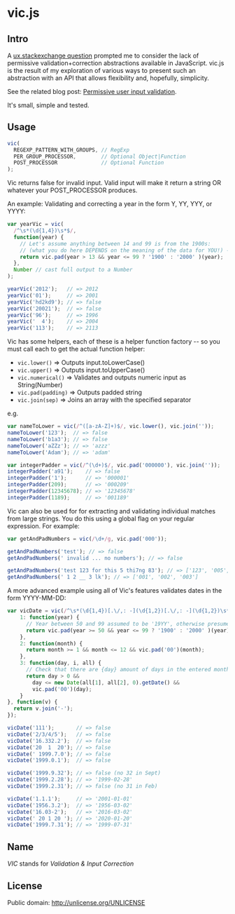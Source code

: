 # vic.js

## Intro

A [ux.stackexchange question](http://ux.stackexchange.com/q/33564/6264) prompted me to consider the lack of permissive validation+correction abstractions available in JavaScript. vic.js is the result of my exploration of various ways to present such an abstraction with an API that allows flexibility and, hopefully, simplicity. 

See the related blog post: [Permissive user input validation](http://james.padolsey.com/).

It's small, simple and tested.

## Usage

```js
vic(
  REGEXP_PATTERN_WITH_GROUPS, // RegExp
  PER_GROUP_PROCESSOR,        // Optional Object|Function
  POST_PROCESSOR              // Optional Function
);
```

Vic returns false for invalid input. Valid input will make it return a string OR whatever your POST_PROCESSOR produces.

An example: Validating and correcting a year in the form Y, YY, YYY, or YYYY:

```js
var yearVic = vic(
  /^\s*(\d{1,4})\s*$/,
  function(year) {
    // Let's assume anything between 14 and 99 is from the 1900s:
    // (what you do here DEPENDS on the meaning of the data for YOU!) -- don't just copy/paste
    return vic.pad(year > 13 && year <= 99 ? '1900' : '2000' )(year);
  },
  Number // cast full output to a Number
);

yearVic('2012');   // => 2012
yearVic('01');     // => 2001
yearVic('hd2kd9'); // => false
yearVic('20021');  // => false
yearVic('96');     // => 1996
yearVic('  4');    // => 2004
yearVic('113');    // => 2113
```

Vic has some helpers, each of these is a helper function factory -- so you must call each to get the actual function helper:

 * `vic.lower()` => Outputs input.toLowerCase()
 * `vic.upper()` => Outputs input.toUpperCase()
 * `vic.numerical()` => Validates and outputs numeric input as String(Number)
 * `vic.pad(padding)` => Outputs padded string
 * `vic.join(sep)` => Joins an array with the specified separator

e.g.

```js
var nameToLower = vic(/^([a-zA-Z]+)$/, vic.lower(), vic.join(''));
nameToLower('123');  // => false
nameToLower('b1a3'); // => false
nameToLower('aZZz'); // => 'azzz'
nameToLower('Adam'); // => 'adam'

var integerPadder = vic(/^(\d+)$/, vic.pad('000000'), vic.join(''));
integerPadder('a91');    // => false
integerPadder('1');      // => '000001'
integerPadder(209);      // => '000209'
integerPadder(12345678); // => '12345678'
integerPadder(1189);     // => '001189'
```

Vic can also be used for for extracting and validating individual matches from large strings. You do this using a global flag on your regular expression. For example:

```js
var getAndPadNumbers = vic(/\d+/g, vic.pad('000'));

getAndPadNumbers('test'); // => false
getAndPadNumbers(' invalid ... no numbers'); // => false

getAndPadNumbers('test 123 for this 5 thi7ng 83'); // => ['123', '005', '007', '083']
getAndPadNumbers(' 1 2 __ 3 lk'); // => ['001', '002', '003']
```

A more advanced example using all of Vic's features validates dates in the form YYYY-MM-DD:

```js
var vicDate = vic(/^\s*(\d{1,4})[.\/,: -](\d{1,2})[.\/,: -](\d{1,2})\s*$/, {
    1: function(year) {
      // Year between 50 and 99 assumed to be '19YY', otherwise presumed after 2000
      return vic.pad(year >= 50 && year <= 99 ? '1900' : '2000' )(year);
    },
    2: function(month) {
      return month >= 1 && month <= 12 && vic.pad('00')(month);
    },
    3: function(day, i, all) {
      // Check that there are {day} amount of days in the entered month:
      return day > 0 &&
        day <= new Date(all[1], all[2], 0).getDate() &&
        vic.pad('00')(day);
    }
}, function(v) {
  return v.join('-');
});

vicDate('111');       // => false
vicDate('2/3/4/5');   // => false
vicDate('16.332.2');  // => false
vicDate('20  1  20'); // => false
vicDate(' 1999.7.0'); // => false
vicDate('1999.0.1');  // => false

vicDate('1999.9.32'); // => false (no 32 in Sept)
vicDate('1999.2.28'); // => '1999-02-28'
vicDate('1999.2.31'); // => false (no 31 in Feb)

vicDate('1.1.1');     // => '2001-01-01'
vicDate('1956.3.2');  // => '1956-03-02'
vicDate('16.03-2');   // => '2016-03-02'
vicDate(' 20 1 20 '); // => '2020-01-20'
vicDate('1999.7.31'); // => '1999-07-31'
```

## Name

*VIC* stands for *Validation & Input Correction*

## License

Public domain: http://unlicense.org/UNLICENSE